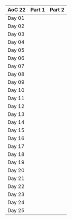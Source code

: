 | AoC 22 | Part 1 | Part 2 |
|--------|--------|--------|
| Day 01 |        |        |
| Day 02 |        |        |
| Day 03 |        |        |
| Day 04 |        |        |
| Day 05 |        |        |
| Day 06 |        |        |
| Day 07 |        |        |
| Day 08 |        |        |
| Day 09 |        |        |
| Day 10 |        |        |
| Day 11 |        |        |
| Day 12 |        |        |
| Day 13 |        |        |
| Day 14 |        |        |
| Day 15 |        |        |
| Day 16 |        |        |
| Day 17 |        |        |
| Day 18 |        |        |
| Day 19 |        |        |
| Day 20 |        |        |
| Day 21 |        |        |
| Day 22 |        |        |
| Day 23 |        |        |
| Day 24 |        |        |
| Day 25 |        |        |